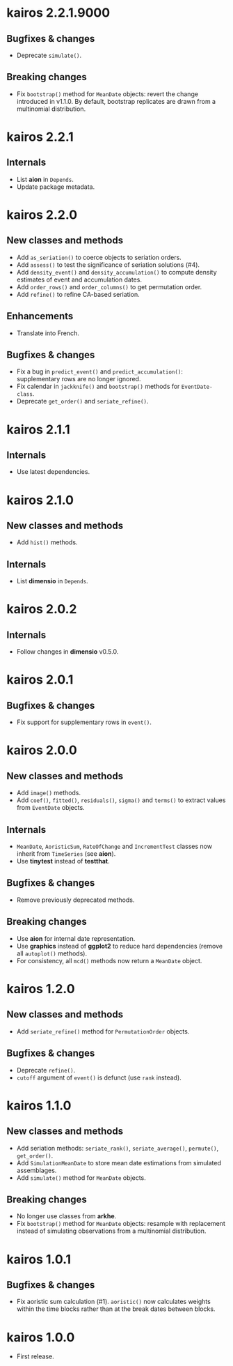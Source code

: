 # kairos 2.2.1.9000
## Bugfixes & changes
* Deprecate `simulate()`.

## Breaking changes
* Fix `bootstrap()` method for `MeanDate` objects: revert the change introduced in v1.1.0. By default, bootstrap replicates are drawn from a multinomial distribution.

# kairos 2.2.1
## Internals
* List **aion** in `Depends`.
* Update package metadata.

# kairos 2.2.0
## New classes and methods
* Add `as_seriation()` to coerce objects to seriation orders.
* Add `assess()` to test the significance of seriation solutions (#4).
* Add `density_event()` and `density_accumulation()` to compute density estimates of event and accumulation dates.
* Add `order_rows()` and `order_columns()` to get permutation order.
* Add `refine()` to refine CA-based seriation.

## Enhancements
* Translate into French.

## Bugfixes & changes
* Fix a bug in `predict_event()` and `predict_accumulation()`: supplementary rows are no longer ignored.
* Fix calendar in `jackknife()` and `bootstrap()` methods for `EventDate-class`.
* Deprecate `get_order()` and `seriate_refine()`.

# kairos 2.1.1
## Internals
* Use latest dependencies.

# kairos 2.1.0
## New classes and methods
* Add `hist()` methods.

## Internals
* List **dimensio** in `Depends`.

# kairos 2.0.2
## Internals
* Follow changes in **dimensio** v0.5.0.

# kairos 2.0.1
## Bugfixes & changes
* Fix support for supplementary rows in `event()`.

# kairos 2.0.0
## New classes and methods
* Add `image()` methods.
* Add `coef()`, `fitted()`, `residuals()`, `sigma()` and `terms()` to extract values from `EventDate` objects.

## Internals
* `MeanDate`, `AoristicSum`, `RateOfChange` and `IncrementTest` classes now inherit from `TimeSeries` (see **aion**).
* Use **tinytest** instead of **testthat**.

## Bugfixes & changes
* Remove previously deprecated methods.

## Breaking changes
* Use **aion** for internal date representation.
* Use **graphics** instead of **ggplot2** to reduce hard dependencies (remove all `autoplot()` methods).
* For consistency, all `mcd()` methods now return a `MeanDate` object.

# kairos 1.2.0
## New classes and methods
* Add `seriate_refine()` method for `PermutationOrder` objects.

## Bugfixes & changes
* Deprecate `refine()`.
* `cutoff` argument of `event()` is defunct (use `rank` instead).

# kairos 1.1.0
## New classes and methods
* Add seriation methods: `seriate_rank()`, `seriate_average()`, `permute()`, `get_order()`.
* Add `SimulationMeanDate` to store mean date estimations from simulated assemblages.
* Add `simulate()` method for `MeanDate` objects.

## Breaking changes
* No longer use classes from **arkhe**.
* Fix `bootstrap()` method for `MeanDate` objects: resample with replacement instead of simulating observations from a multinomial distribution.

# kairos 1.0.1
## Bugfixes & changes
* Fix aoristic sum calculation (#1). `aoristic()` now calculates weights within the time blocks rather than at the break dates between blocks.

# kairos 1.0.0
* First release.
